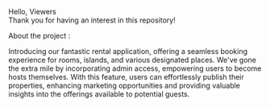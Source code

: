 Hello, Viewers  
Thank you for having an interest in this repository! 

About the project : 

Introducing our fantastic rental application, offering a seamless booking experience for rooms, islands, and various designated places. 
We've gone the extra mile by incorporating admin access, empowering users to become hosts themselves. With this feature, users can effortlessly publish their properties,
enhancing marketing opportunities and providing valuable insights into the offerings available to potential guests.
            
            
            


